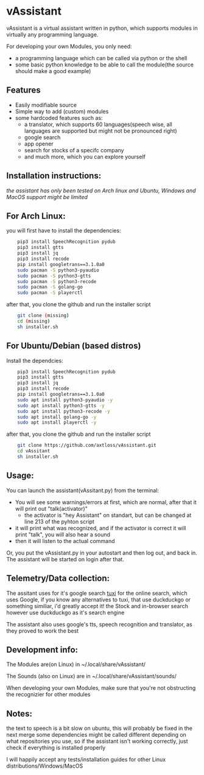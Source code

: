 # vAssistant

vAssistant is a virtual assistant written in python, 
which supports modules in virtually any programming language.

For developing your own Modules, you only need:
- a programming language which can be called via python or the shell
- some basic python knowledge to be able to call the module(the source should make a good example)


## Features
- Easily modifiable source
- Simple way to add (custom) modules
- some hardcoded features such as:
    - a translator, which supports 60 languages(speech wise, all languages are supported but might not be pronounced right)
    - google search
    - app opener
    - search for stocks of a specifc company
    - and much more, which you can explore yourself

## Installation instructions:
_the assistant has only been tested on Arch linux and Ubuntu, Windows and MacOS support might be limited_

## For Arch Linux:
you will first have to install the dependencies:
```sh
    pip3 install SpeechRecognition pydub
    pip3 install gtts
    pip3 install jq
    pip3 install recode
    pip install googletrans==3.1.0a0
    sudo pacman -S python3-pyaudio
    sudo pacman -S python3-gtts
    sudo pacman -S python3-recode
    sudo pacman -S golang-go
    sudo pacman -S playerctl
```

after that, you clone the github and run the installer script
```sh
    git clone (missing)
    cd (missing)
    sh installer.sh
```

## For Ubuntu/Debian (based distros)
Install the dependcies:
```sh
    pip3 install SpeechRecognition pydub
    pip3 install gtts
    pip3 install jq
    pip3 install recode
    pip install googletrans==3.1.0a0
    sudo apt install python3-pyaudio -y
    sudo apt install python3-gtts -y
    sudo apt install python3-recode -y
    sudo apt install golang-go -y
    sudo apt install playerctl -y
```
after that, you clone the github and run the installer script
```sh
    git clone https://github.com/axtloss/vAssistant.git
    cd vAssitant
    sh installer.sh
```

## Usage:

You can launch the assistant(vAssitant.py) from the terminal:
- You will see some warnings/errors at first, which are normal, after that it will print out "talk(activator)"
    - the activator is "hey Assistant" on standart, but can be changed at line 213 of the pyhton script
- it will print what was recognized, and if the activator is correct it will print "talk", you will also hear a sound
- then it will listen to the actual command

Or, you put the vAssistant.py in your autostart and then log out, and back in. The assistant will be started on login after that.

## Telemetry/Data collection:
The assitant uses for it's google search [tuxi](https://github.com/Bugswriter/tuxi) for the online search, which uses Google, if you know any alternatives to tuxi, that use duckduckgo or something similiar, i'd greatly accept it!
the Stock and in-browser search however use duckduckgo as it's search engine

The assistant also uses google's tts, speech recognition and translator, as they proved to work the best

## Development info:
The Modules are(on Linux) in ~/.local/share/vAssistant/

The Sounds (also on Linux) are in ~/.local/share/vAssistant/sounds/

When developing your own Modules, make sure that you're not obstructing the recognizier for other modules
## Notes:
the text to speech is a bit slow on ubuntu, this will probably be fixed in the next merge
some dependencies might be called different depending on what repositories you use, so if the assistant isn't working correctly, just check if everything is installed properly

I will happily accept any tests/installation guides for other Linux distributions/Windows/MacOS
